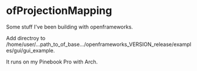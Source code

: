 # ofProjectionMapping

Some stuff I've been building with openframeworks.

Add directroy to /home/user/...path_to_of_base.../openframeworks_VERSION_release/examples/gui/gui_example.

It runs on my Pinebook Pro with Arch.
